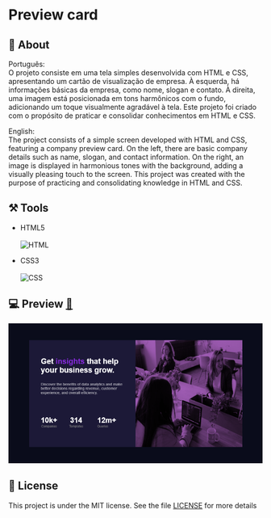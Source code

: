 # Preview card 

## 📌 About ##
 

 Português:  <br>
O projeto consiste em uma tela simples desenvolvida com HTML e CSS, apresentando um cartão de visualização de empresa. À esquerda, há informações básicas da empresa, como nome, slogan e contato. À direita, uma imagem está posicionada em tons harmônicos com o fundo, adicionando um toque visualmente agradável à tela. Este projeto foi criado com o propósito de praticar e consolidar conhecimentos em HTML e CSS.

English: <br>
The project consists of a simple screen developed with HTML and CSS, featuring a company preview card. On the left, there are basic company details such as name, slogan, and contact information. On the right, an image is displayed in harmonious tones with the background, adding a visually pleasing touch to the screen. This project was created with the purpose of practicing and consolidating knowledge in HTML and CSS.


## ⚒️ Tools 

- HTML5 <br> <br>
![HTML](https://img.shields.io/badge/-HTML-0D1117?style=for-the-badge&logo=html5&labelColor=0D1117)&nbsp;

- CSS3 <br> <br>
![CSS](https://img.shields.io/badge/-CSS-0D1117?style=for-the-badge&logo=CSS3&logoColor=1572B6&labelColor=0D1117)&nbsp;

## 💻 Preview [](https://pceraa.github.io/preview-card-component/)<a href="https://pceraa.github.io/preview-card-component/" target="_blank">🔗</a>

![alt text](image.png)

## 📃 License 

This project is under the MIT license. See the file [LICENSE](./LICENSE) for more details